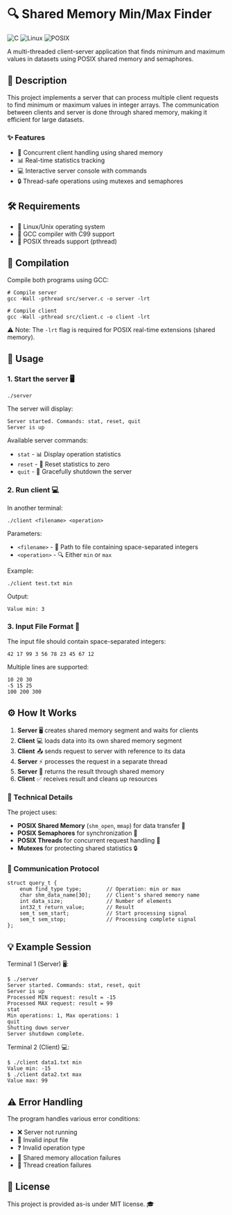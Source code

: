 # 🔍 Shared Memory Min/Max Finder

![C](https://img.shields.io/badge/C-00599C?style=flat&logo=c&logoColor=white)
![Linux](https://img.shields.io/badge/Linux-FCC624?style=flat&logo=linux&logoColor=black)
![POSIX](https://img.shields.io/badge/POSIX-Compliant-green)

A multi-threaded client-server application that finds minimum and maximum values in datasets using POSIX shared memory and semaphores.

## 📝 Description

This project implements a server that can process multiple client requests to find minimum or maximum values in integer arrays. The communication between clients and server is done through shared memory, making it efficient for large datasets.

### ✨ Features
- 🚀 Concurrent client handling using shared memory
- 📊 Real-time statistics tracking
- 💻 Interactive server console with commands
- 🔒 Thread-safe operations using mutexes and semaphores

## 🛠️ Requirements

- 🐧 Linux/Unix operating system
- 🔨 GCC compiler with C99 support
- 🧵 POSIX threads support (pthread)

## 🔧 Compilation

Compile both programs using GCC:

```
# Compile server
gcc -Wall -pthread src/server.c -o server -lrt

# Compile client  
gcc -Wall -pthread src/client.c -o client -lrt
```

⚠️ Note: The `-lrt` flag is required for POSIX real-time extensions (shared memory).

## 🚀 Usage

### 1. Start the server 🖥️

```
./server
```

The server will display:
```
Server started. Commands: stat, reset, quit
Server is up
```

Available server commands:
- `stat` - 📊 Display operation statistics
- `reset` - 🔄 Reset statistics to zero
- `quit` - 🛑 Gracefully shutdown the server

### 2. Run client 💻

In another terminal:

```
./client <filename> <operation>
```

Parameters:
- `<filename>` - 📄 Path to file containing space-separated integers
- `<operation>` - 🔍 Either `min` or `max`

Example:
```
./client test.txt min
```

Output:
```
Value min: 3
```

### 3. Input File Format 📄

The input file should contain space-separated integers:

```
42 17 99 3 56 78 23 45 67 12
```

Multiple lines are supported:
```
10 20 30
-5 15 25
100 200 300
```

## ⚙️ How It Works

1. **Server** 🖥️ creates shared memory segment and waits for clients
2. **Client** 💻 loads data into its own shared memory segment
3. **Client** 📤 sends request to server with reference to its data
4. **Server** ⚡ processes the request in a separate thread
5. **Server** 📨 returns the result through shared memory
6. **Client** ✅ receives result and cleans up resources

### 🔧 Technical Details

The project uses:
- **POSIX Shared Memory** (`shm_open`, `mmap`) for data transfer 💾
- **POSIX Semaphores** for synchronization 🚦
- **POSIX Threads** for concurrent request handling 🧵
- **Mutexes** for protecting shared statistics 🔒

### 📡 Communication Protocol

```
struct query_t {
    enum find_type type;        // Operation: min or max
    char shm_data_name[30];     // Client's shared memory name
    int data_size;              // Number of elements
    int32_t return_value;       // Result
    sem_t sem_start;            // Start processing signal
    sem_t sem_stop;             // Processing complete signal
};
```

## 💡 Example Session

Terminal 1 (Server) 🖥️:
```
$ ./server
Server started. Commands: stat, reset, quit
Server is up
Processed MIN request: result = -15
Processed MAX request: result = 99
stat
Min operations: 1, Max operations: 1
quit
Shutting down server
Server shutdown complete.
```

Terminal 2 (Client) 💻:
```
$ ./client data1.txt min
Value min: -15
$ ./client data2.txt max  
Value max: 99
```

## ⚠️ Error Handling

The program handles various error conditions:
- ❌ Server not running
- 📁 Invalid input file
- ❓ Invalid operation type
- 💾 Shared memory allocation failures
- 🧵 Thread creation failures


## 📜 License

This project is provided as-is under MIT license. 🎓
